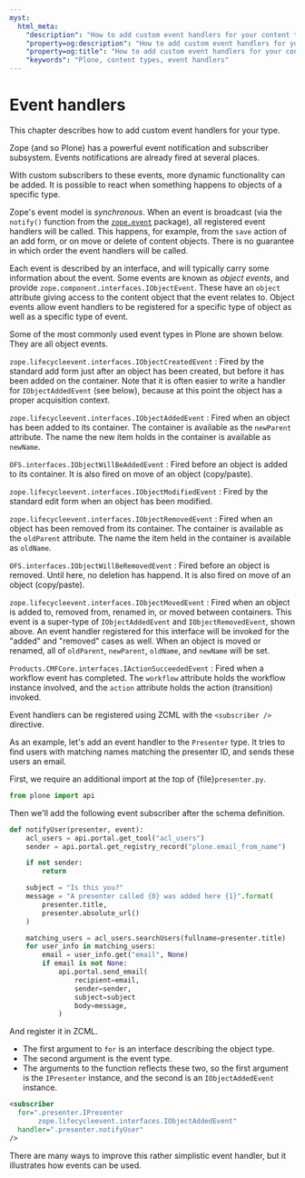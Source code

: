 ```yaml
---
myst:
  html_meta:
    "description": "How to add custom event handlers for your content types"
    "property=og:description": "How to add custom event handlers for your content types"
    "property=og:title": "How to add custom event handlers for your content types"
    "keywords": "Plone, content types, event handlers"
---
```


# Event handlers

This chapter describes how to add custom event handlers for your type.

Zope (and so Plone) has a powerful event notification and subscriber subsystem.
Events notifications are already fired at several places.

With custom subscribers to these events, more dynamic functionality can be added.
It is possible to react when something happens to objects of a specific type.

Zope's event model is *synchronous*.
When an event is broadcast (via the `notify()` function from the [`zope.event`](https://pypi.org/project/zope.event/) package), all registered event handlers will be called.
This happens, for example, from the `save` action of an add form, or on move or delete of content objects.
There is no guarantee in which order the event handlers will be called.

Each event is described by an interface, and will typically carry some information about the event.
Some events are known as *object events*, and provide `zope.component.interfaces.IObjectEvent`.
These have an `object` attribute giving access to the content object that the event relates to.
Object events allow event handlers to be registered for a specific type of object as well as a specific type of event.

Some of the most commonly used event types in Plone are shown below.
They are all object events.

`zope.lifecycleevent.interfaces.IObjectCreatedEvent`
:   Fired by the standard add form just after an object has been created, but before it has been added on the container.
    Note that it is often easier to write a handler for `IObjectAddedEvent` (see below), because at this point the object has a proper acquisition context.

`zope.lifecycleevent.interfaces.IObjectAddedEvent`
:   Fired when an object has been added to its container.
    The container is available as the `newParent` attribute.
    The name the new item holds in the container is available as `newName`.

`OFS.interfaces.IObjectWillBeAddedEvent`
:   Fired before an object is added to its container.
    It is also fired on move of an object (copy/paste).

`zope.lifecycleevent.interfaces.IObjectModifiedEvent`
:   Fired by the standard edit form when an object has been modified.

`zope.lifecycleevent.interfaces.IObjectRemovedEvent`
:   Fired when an object has been removed from its container.
    The container is available as the `oldParent` attribute.
    The name the item held in the container is available as `oldName`.

`OFS.interfaces.IObjectWillBeRemovedEvent`
:   Fired before an object is removed.
    Until here, no deletion has happend.
    It is also fired on move of an object (copy/paste).

`zope.lifecycleevent.interfaces.IObjectMovedEvent`
:   Fired when an object is added to, removed from, renamed in, or moved between containers.
    This event is a super-type of `IObjectAddedEvent` and `IObjectRemovedEvent`, shown above.
    An event handler registered for this interface will be invoked for the "added" and "removed" cases as well.
    When an object is moved or renamed, all of `oldParent`, `newParent`, `oldName`, and `newName` will be set.

`Products.CMFCore.interfaces.IActionSucceededEvent`
:   Fired when a workflow event has completed.
    The `workflow` attribute holds the workflow instance involved, and the `action` attribute holds the action (transition) invoked.

Event handlers can be registered using ZCML with the `<subscriber />` directive.

As an example, let's add an event handler to the `Presenter` type.
It tries to find users with matching names matching the presenter ID, and sends these users an email.

First, we require an additional import at the top of {file}`presenter.py`.

```python
from plone import api
```

Then we'll add the following event subscriber after the schema definition.

```python
def notifyUser(presenter, event):
    acl_users = api.portal.get_tool("acl_users")
    sender = api.portal.get_registry_record("plone.email_from_name")

    if not sender:
        return

    subject = "Is this you?"
    message = "A presenter called {0} was added here {1}".format(
        presenter.title,
        presenter.absolute_url()
    )

    matching_users = acl_users.searchUsers(fullname=presenter.title)
    for user_info in matching_users:
        email = user_info.get("email", None)
        if email is not None:
            api.portal.send_email(
                recipient=email,
                sender=sender,
                subject=subject
                body=message,
            )
```

And register it in ZCML.

-   The first argument to `for` is an interface describing the object type.
-   The second argument is the event type.
-   The arguments to the function reflects these two, so the first argument is the `IPresenter` instance, and the second is an `IObjectAddedEvent` instance.

```xml
<subscriber
  for=".presenter.IPresenter
       zope.lifecycleevent.interfaces.IObjectAddedEvent"
  handler=".presenter.notifyUser"
/>
```

There are many ways to improve this rather simplistic event handler, but it illustrates how events can be used.
